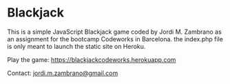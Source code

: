 # Blackjack
This is a simple JavaScript Blackjack game coded by Jordi M. Zambrano as an assignment for the bootcamp Codeworks in Barcelona.
the index.php file is only meant to launch the static site on Heroku.

Play the game: https://blackjackcodeworks.herokuapp.com

Contact: jordi.m.zambrano@gmail.com
